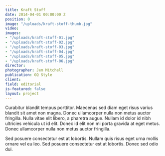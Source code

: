 ```yaml
---
title: Kraft Stoff
date: 2014-04-01 00:00:00 Z
position: 0
image: "/uploads/kraft-stoff-thumb.jpg"
video: 
images:
- "/uploads/kraft-stoff-01.jpg"
- "/uploads/kraft-stoff-02.jpg"
- "/uploads/kraft-stoff-03.jpg"
- "/uploads/kraft-stoff-04.jpg"
- "/uploads/kraft-stoff-05.jpg"
- "/uploads/kraft-stoff-06.jpg"
director: 
photographer: Jem Mitchell
publication: GQ Style
client: 
field: editorial
is-featured: false
layout: project
---
```


Curabitur blandit tempus porttitor. Maecenas sed diam eget risus varius blandit sit amet non magna. Donec ullamcorper nulla non metus auctor fringilla. Nulla vitae elit libero, a pharetra augue. Nullam id dolor id nibh ultricies vehicula ut id elit. Donec id elit non mi porta gravida at eget metus. Donec ullamcorper nulla non metus auctor fringilla.

Sed posuere consectetur est at lobortis. Nullam quis risus eget urna mollis ornare vel eu leo. Sed posuere consectetur est at lobortis. Donec sed odio dui.